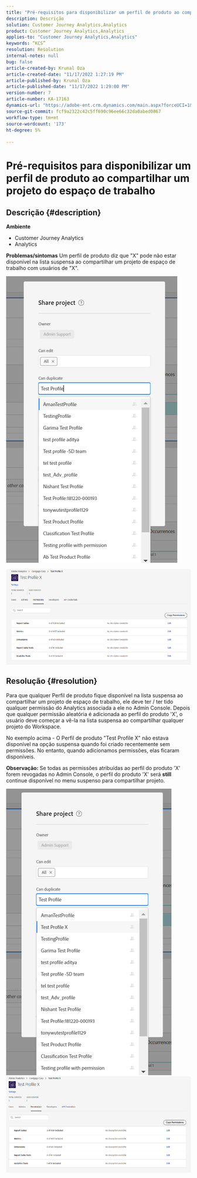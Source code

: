 ```yaml
---
title: "Pré-requisitos para disponibilizar um perfil de produto ao compartilhar um projeto do espaço de trabalho"
description: Descrição
solution: Customer Journey Analytics,Analytics
product: Customer Journey Analytics,Analytics
applies-to: "Customer Journey Analytics,Analytics"
keywords: “KCS”
resolution: Resolution
internal-notes: null
bug: false
article-created-by: Krunal Oza
article-created-date: "11/17/2022 1:27:19 PM"
article-published-by: Krunal Oza
article-published-date: "11/17/2022 1:29:00 PM"
version-number: 7
article-number: KA-17163
dynamics-url: "https://adobe-ent.crm.dynamics.com/main.aspx?forceUCI=1&pagetype=entityrecord&etn=knowledgearticle&id=7b352f8e-7b66-ed11-9561-6045bd006149"
source-git-commit: fcf9a2322c42c5ff690c96ee66c32da0abed0867
workflow-type: tm+mt
source-wordcount: '173'
ht-degree: 5%

---
```


# Pré-requisitos para disponibilizar um perfil de produto ao compartilhar um projeto do espaço de trabalho

## Descrição {#description}

<b>Ambiente</b>
- Customer Journey Analytics
- Analytics



<b>Problemas/sintomas</b>
Um perfil de produto diz que &quot;X&quot; pode não estar disponível na lista suspensa ao compartilhar um projeto de espaço de trabalho com usuários de &quot;X&quot;.



![](assets/___7c352f8e-7b66-ed11-9561-6045bd006149___.png)

![](assets/___7e352f8e-7b66-ed11-9561-6045bd006149___.png)


## Resolução {#resolution}


Para que qualquer Perfil de produto fique disponível na lista suspensa ao compartilhar um projeto de espaço de trabalho, ele deve ter / ter tido qualquer permissão do Analytics associada a ele no Admin Console. Depois que qualquer permissão aleatória é adicionada ao perfil do produto &#39;X&#39;, o usuário deve começar a vê-la na lista suspensa ao compartilhar qualquer projeto do Workspace.

No exemplo acima - O Perfil de produto &quot;Test Profile X&quot; não estava disponível na opção suspensa quando foi criado recentemente sem permissões. No entanto, quando adicionamos permissões, elas ficaram disponíveis.

<b>Observação:</b> Se todas as permissões atribuídas ao perfil do produto &#39;X&#39; forem revogadas no Admin Console, o perfil do produto &#39;X&#39; será <b>still </b>continue disponível no menu suspenso para compartilhar projeto.

![](assets/30693c56-ceef-eb11-bacb-0022480a5901.png)     ![](assets/c4b23919-ceef-eb11-bacb-0022480a5901.png)

